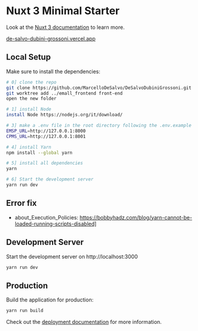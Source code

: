 # Nuxt 3 Minimal Starter

Look at the [Nuxt 3 documentation](https://nuxt.com/docs/getting-started/introduction) to learn more.

[de-salvo-dubini-grossoni.vercel.app](https://de-salvo-dubini-grossoni.vercel.app)

## Local Setup

Make sure to install the dependencies:

```bash
# 0] clone the repo
git clone https://github.com/MarcelloDeSalvo/DeSalvoDubiniGrossoni.git
git worktree add ../emall_frontend front-end
open the new folder

# 1] install Node
install Node https://nodejs.org/it/download/

# 3] make a .env file in the root directory following the .env.example file:
EMSP_URL=http://127.0.0.1:8000
CPMS_URL=http://127.0.0.1:8001

# 4] install Yarn
npm install --global yarn

# 5] install all dependencies
yarn

# 6] Start the development server
yarn run dev
```

## Error fix
- about_Execution_Policies: https://bobbyhadz.com/blog/yarn-cannot-be-loaded-running-scripts-disabled]

## Development Server

Start the development server on http://localhost:3000

```bash
yarn run dev
```

## Production

Build the application for production:

```bash
yarn run build
```

Check out the [deployment documentation](https://nuxt.com/docs/getting-started/deployment) for more information.
